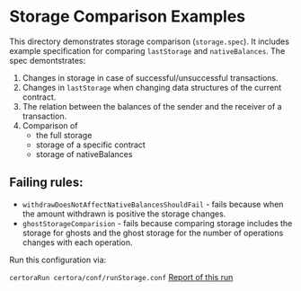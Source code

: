 # Storage Comparison Examples
This directory demonstrates storage comparison (`storage.spec`).
It includes example specification for comparing `lastStorage` and `nativeBalances`.
The spec demontstrates:
1. Changes in storage in case of successful/unsuccessful transactions.
2. Changes in `lastStorage` when changing data structures of the current contract.
3. The relation between the balances of the sender and the receiver of a transaction.
4. Comparison of 
    - the full storage 
    - storage of a specific contract 
    - storage of nativeBalances

## Failing rules:
- `withdrawDoesNotAffectNativeBalancesShouldFail` - fails because when the amount withdrawn is positive the storage changes.
- `ghostStorageComparision` - fails because comparing storage includes the storage for ghosts and the ghost storage for the number of operations changes with each operation.

Run this configuration via:

```certoraRun certora/conf/runStorage.conf```
[Report of this run](https://prover.certora.com/output/1902/658391048d1c49849074fe64f92e6b94?anonymousKey=659d643f47eda07a4978061d30b1d81d700372fc)

